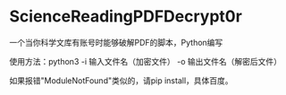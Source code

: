# ScienceReadingPDFDecrypt0r
一个当你科学文库有账号时能够破解PDF的脚本，Python编写

使用方法：python3 -i 输入文件名（加密文件） -o 输出文件名（解密后文件）

如果报错"ModuleNotFound"类似的，请pip install，具体百度。

